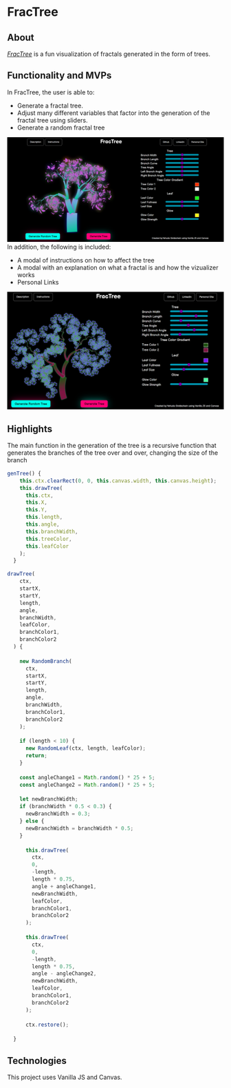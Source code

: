 # FracTree

## About

*[FracTree](https://yudagn.github.io/FracTree/)* is a fun visualization of fractals generated in the form of trees.

## Functionality and MVPs

In FracTree, the user is able to: 

- Generate a fractal tree.
- Adjust many different variables that factor into the generation of the fractal tree using sliders.
- Generate a random fractal tree
<img src='./src/assets/FR1.png' width='600' />
In addition, the following is included:

- A modal of instructions on how to affect the tree
- A modal with an explanation on what a fractal is and how the vizualizer works
- Personal Links
<img src='./src/assets/FR2.png' width='600' />


## Highlights

The main function in the generation of the tree is a recursive function that generates the branches of the tree over and over, changing the size of the branch

``` Javascript
genTree() {
    this.ctx.clearRect(0, 0, this.canvas.width, this.canvas.height);
    this.drawTree(
      this.ctx,
      this.X,
      this.Y,
      this.length,
      this.angle,
      this.branchWidth,
      this.treeColor,
      this.leafColor
    );
  }

```

``` Javascript
drawTree(
    ctx,
    startX,
    startY,
    length,
    angle,
    branchWidth,
    leafColor,
    branchColor1,
    branchColor2
  ) {

    new RandomBranch(
      ctx,
      startX,
      startY,
      length,
      angle,
      branchWidth,
      branchColor1,
      branchColor2
    );

    if (length < 10) {
      new RandomLeaf(ctx, length, leafColor);
      return;
    }

    const angleChange1 = Math.random() * 25 + 5;
    const angleChange2 = Math.random() * 25 + 5;

    let newBranchWidth;
    if (branchWidth * 0.5 < 0.3) {
      newBranchWidth = 0.3;
    } else {
      newBranchWidth = branchWidth * 0.5;
    }

      this.drawTree(
        ctx,
        0,
        -length,
        length * 0.75,
        angle + angleChange1,
        newBranchWidth,
        leafColor,
        branchColor1,
        branchColor2
      );

      this.drawTree(
        ctx,
        0,
        -length,
        length * 0.75,
        angle - angleChange2,
        newBranchWidth,
        leafColor,
        branchColor1,
        branchColor2
      );

      ctx.restore();

  }

```

## Technologies

This project uses Vanilla JS and Canvas.
